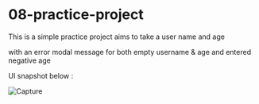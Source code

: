 # 08-practice-project

This is a simple practice project aims to take a user name and age 

with an error modal message for both empty username & age and entered negative age 


UI snapshot below :


![Capture](https://user-images.githubusercontent.com/83966010/121970972-02b33280-cd78-11eb-901f-58af73467f7e.PNG)
